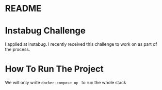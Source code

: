 # README

# Instabug Challenge

I applied at Instabug. I recently received this challenge to work on as part of the process.

# How To Run The Project

We will only write ```docker-compose up ```  to run the whole stack 
